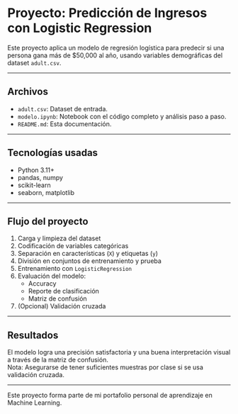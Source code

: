 # Proyecto: Predicción de Ingresos con Logistic Regression

Este proyecto aplica un modelo de regresión logística para predecir si una persona gana más de $50,000 al año, usando variables demográficas del dataset `adult.csv`.

---

## Archivos

- `adult.csv`: Dataset de entrada.
- `modelo.ipynb`: Notebook con el código completo y análisis paso a paso.
- `README.md`: Esta documentación.

---

## Tecnologías usadas

- Python 3.11+
- pandas, numpy
- scikit-learn
- seaborn, matplotlib

---

## Flujo del proyecto

1. Carga y limpieza del dataset
2. Codificación de variables categóricas
3. Separación en características (`X`) y etiquetas (`y`)
4. División en conjuntos de entrenamiento y prueba
5. Entrenamiento con `LogisticRegression`
6. Evaluación del modelo:
   - Accuracy
   - Reporte de clasificación
   - Matriz de confusión
7. (Opcional) Validación cruzada

---

## Resultados

El modelo logra una precisión satisfactoria y una buena interpretación visual a través de la matriz de confusión.  
Nota: Asegurarse de tener suficientes muestras por clase si se usa validación cruzada.

---

Este proyecto forma parte de mi portafolio personal de aprendizaje en Machine Learning.
